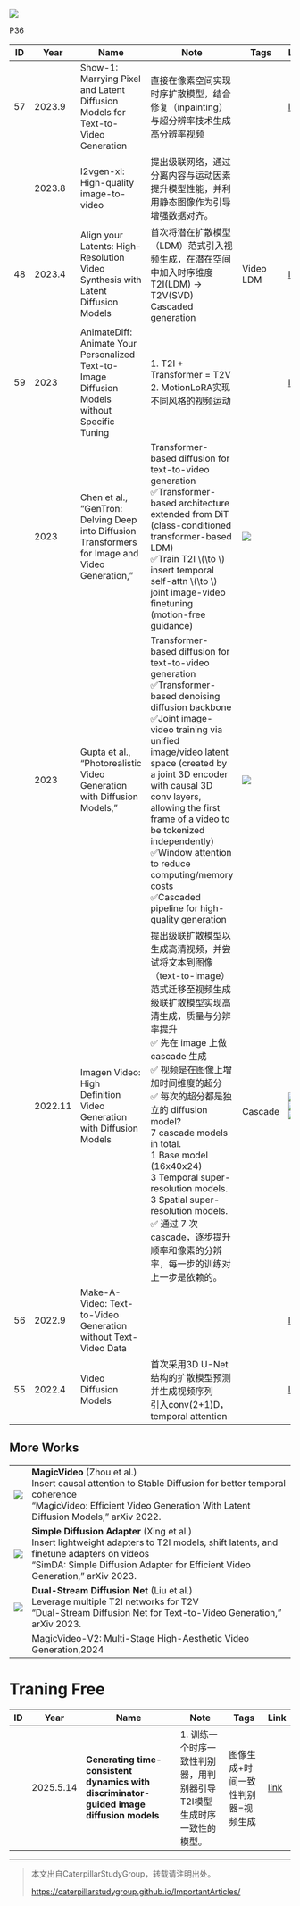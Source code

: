![](../../assets/08-30.png)

P36  

|ID|Year|Name|Note|Tags|Link|
|---|---|---|---|---|---|
|57|2023.9|Show-1: Marrying Pixel and Latent Diffusion Models for Text-to-Video Generation|直接在像素空间实现时序扩散模型，结合修复（inpainting）与超分辨率技术生成高分辨率视频||[link](https://caterpillarstudygroup.github.io/ReadPapers/57.html)| 
||2023.8|I2vgen-xl: High-quality image-to-video|提出级联网络，通过分离内容与运动因素提升模型性能，并利用静态图像作为引导增强数据对齐。|
|48|2023.4|Align your Latents: High-Resolution Video Synthesis with Latent Diffusion Models|首次将潜在扩散模型（LDM）范式引入视频生成，在潜在空间中加入时序维度<br>T2I(LDM) -> T2V(SVD)<br>Cascaded generation|Video LDM|[link](https://caterpillarstudygroup.github.io/ReadPapers/48.html)| 
|59|2023|AnimateDiff: Animate Your Personalized Text-to-Image Diffusion Models without Specific Tuning|1. T2I + Transformer = T2V<br> 2. MotionLoRA实现不同风格的视频运动| |[link](https://caterpillarstudygroup.github.io/ReadPapers/59.html)|
||2023|Chen et al., “GenTron: Delving Deep into Diffusion Transformers for Image and Video Generation,”|Transformer-based diffusion for text-to-video generation<br> &#x2705;Transformer-based architecture extended from DiT (class-conditioned transformer-based LDM) <br> &#x2705;Train T2I \\(\to \\)  insert temporal self-attn \\(\to \\) joint image-video finetuning (motion-free guidance)    |![](../../assets/08-91.png) |
||2023|Gupta et al., “Photorealistic Video Generation with Diffusion Models,”|Transformer-based diffusion for text-to-video generation<br> &#x2705;Transformer-based denoising diffusion backbone<br> &#x2705;Joint image-video training via unified image/video latent space (created by a joint 3D encoder with causal 3D conv layers, allowing the first frame of a video to be tokenized independently)<br> &#x2705;Window attention to reduce computing/memory costs<br> &#x2705;Cascaded pipeline for high-quality generation   | ![](../../assets/08-93.png) |
||2022.11|Imagen Video: High Definition Video Generation with Diffusion Models|提出级联扩散模型以生成高清视频，并尝试将文本到图像（text-to-image）范式迁移至视频生成<br>级联扩散模型实现高清生成，质量与分辨率提升<br> &#x2705; 先在 image 上做 cascade 生成 <br> &#x2705; 视频是在图像上增加时间维度的超分   <br> &#x2705; 每次的超分都是独立的 diffusion model?   <br> 7 cascade models in total.  <br> 1 Base model (16x40x24) <br> 3 Temporal super-resolution models. <br> 3 Spatial super-resolution models. <br> &#x2705; 通过 7 次 cascade，逐步提升顺率和像素的分辨率，每一步的训练对上一步是依赖的。   |<br>Cascade| ![](../../assets/08-63-1.png) <br> ![](../../assets/08-63-2.png)<br>![](../../assets/D3-52.png)  |
|56|2022.9|Make-A-Video: Text-to-Video Generation without Text-Video Data|||[link](https://caterpillarstudygroup.github.io/ReadPapers/56.html)|
|55|2022.4|Video Diffusion Models|首次采用3D U-Net结构的扩散模型预测并生成视频序列<br>引入conv(2+1)D，temporal attention||[link](https://caterpillarstudygroup.github.io/ReadPapers/55.html)|

##  More Works

|||
|--|--|
| ![](../../assets/08-107-1.png)  | **MagicVideo** (Zhou et al.) <br> Insert causal attention to Stable Diffusion for better temporal coherence <br> “MagicVideo: Efficient Video Generation With Latent Diffusion Models,” arXiv 2022.  |
|  ![](../../assets/08-107-2.png)  | **Simple Diffusion Adapter** (Xing et al.) <br> Insert lightweight adapters to T2I models, shift latents, and finetune adapters on videos <br>“SimDA: Simple Diffusion Adapter for Efficient Video Generation,” arXiv 2023. |
| ![](../../assets/08-107-3.png) | **Dual-Stream Diffusion Net** (Liu et al.) <br> Leverage multiple T2I networks for T2V <br> “Dual-Stream Diffusion Net for Text-to-Video Generation,” arXiv 2023. |
||MagicVideo-V2: Multi-Stage High-Aesthetic Video Generation,2024|

# Traning Free

|ID|Year|Name|Note|Tags|Link|
|---|---|---|---|---|---|
||2025.5.14|**Generating time-consistent dynamics with discriminator-guided image diffusion models**|1. 训练一个时序一致性判别器，用判别器引导T2I模型生成时序一致性的模型。|图像生成+时间一致性判别器=视频生成  |[link](84.md)|

---------------------------------------
> 本文出自CaterpillarStudyGroup，转载请注明出处。
>
> https://caterpillarstudygroup.github.io/ImportantArticles/